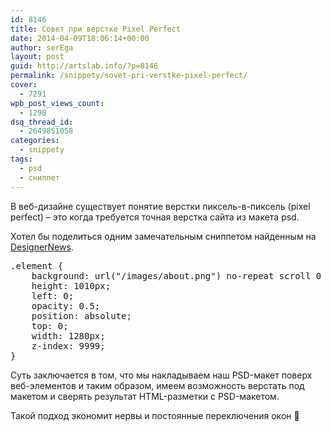 ```yaml
---
id: 8146
title: Совет при верстке Pixel Perfect
date: 2014-04-09T18:06:14+00:00
author: serEga
layout: post
guid: http://artslab.info/?p=8146
permalink: /snippety/sovet-pri-verstke-pixel-perfect/
cover:
  - 7291
wpb_post_views_count:
  - 1298
dsq_thread_id:
  - 2649851058
categories:
  - snippety
tags:
  - psd
  - сниппет
---
```

В веб-дизайне существует понятие верстки пиксель-в-пиксель (pixel perfect) &#8211; это когда требуется точная верстка сайта из макета psd.

Хотел бы поделиться одним замечательным сниппетом найденным на [DesignerNews](https://news.layervault.com/comments/53577).

<pre>.element {
    background: url("/images/about.png") no-repeat scroll 0 0 transparent;
    height: 1010px;
    left: 0;
    opacity: 0.5;
    position: absolute;
    top: 0;
    width: 1280px;
    z-index: 9999;
}</pre>

Суть заключается в том, что мы накладываем наш PSD-макет поверх веб-элементов и таким образом, имеем возможность верстать под макетом и сверять результат HTML-разметки с PSD-макетом.

Такой подход экономит нервы и постоянные переключения окон 🙂